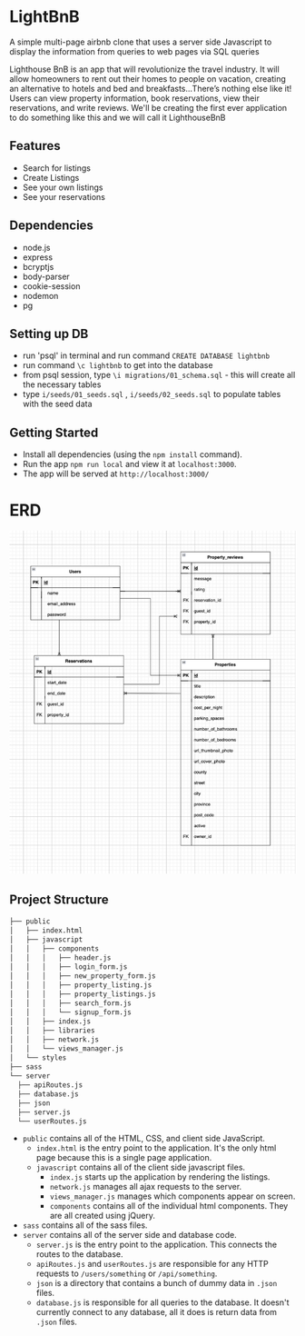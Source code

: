# LightBnB

A simple multi-page airbnb clone that uses a server side Javascript to display the information from queries to web pages via SQL queries

Lighthouse BnB is an app that will revolutionize the travel industry. It will allow homeowners to rent out their homes to people on vacation, creating an alternative to hotels and bed and breakfasts...There’s nothing else like it! Users can view property information, book reservations, view their reservations, and write reviews. We'll be creating the first ever application to do something like this and we will call it LighthouseBnB

## Features

- Search for listings
- Create Listings
- See your own listings
- See your reservations

## Dependencies

- node.js
- express
- bcryptjs
- body-parser
- cookie-session
- nodemon
- pg

## Setting up DB

- run 'psql' in terminal and run command `CREATE DATABASE lightbnb`
- run command `\c lightbnb` to get into the database
- from psql session, type `\i migrations/01_schema.sql` - this will create all the necessary tables
- type `i/seeds/01_seeds.sql` , `i/seeds/02_seeds.sql` to populate tables with the seed data

## Getting Started

- Install all dependencies (using the `npm install` command).
- Run the app `npm run local` and view it at `localhost:3000`.
- The app will be served at `http://localhost:3000/`

# ERD

!["Screenshot of ERD"](https://github.com/SamMaisha/LightBnB/blob/master/LightBnB_WebApp-master/docs/lightbnb_ERD.png?raw=true)

## Project Structure

```
├── public
│   ├── index.html
│   ├── javascript
│   │   ├── components
│   │   │   ├── header.js
│   │   │   ├── login_form.js
│   │   │   ├── new_property_form.js
│   │   │   ├── property_listing.js
│   │   │   ├── property_listings.js
│   │   │   ├── search_form.js
│   │   │   └── signup_form.js
│   │   ├── index.js
│   │   ├── libraries
│   │   ├── network.js
│   │   └── views_manager.js
│   └── styles
├── sass
└── server
  ├── apiRoutes.js
  ├── database.js
  ├── json
  ├── server.js
  └── userRoutes.js
```

- `public` contains all of the HTML, CSS, and client side JavaScript.
  - `index.html` is the entry point to the application. It's the only html page because this is a single page application.
  - `javascript` contains all of the client side javascript files.
    - `index.js` starts up the application by rendering the listings.
    - `network.js` manages all ajax requests to the server.
    - `views_manager.js` manages which components appear on screen.
    - `components` contains all of the individual html components. They are all created using jQuery.
- `sass` contains all of the sass files.
- `server` contains all of the server side and database code.
  - `server.js` is the entry point to the application. This connects the routes to the database.
  - `apiRoutes.js` and `userRoutes.js` are responsible for any HTTP requests to `/users/something` or `/api/something`.
  - `json` is a directory that contains a bunch of dummy data in `.json` files.
  - `database.js` is responsible for all queries to the database. It doesn't currently connect to any database, all it does is return data from `.json` files.
